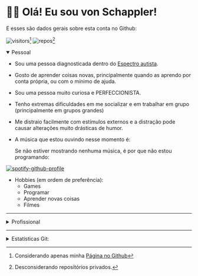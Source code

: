 <link href="https://cdn.jsdelivr.net/npm/bootstrap@5.3.0/dist/css/bootstrap.min.css" rel="stylesheet" integrity="sha384-9ndCyUaIbzAi2FUVXJi0CjmCapSmO7SnpJef0486qhLnuZ2cdeRhO02iuK6FUUVM" crossorigin="anonymous">
<link href='https://cdn.jsdelivr.net/npm/bootstrap-icons@1.10.0/font/bootstrap-icons.css' rel='stylesheet'>

<body data-bs-theme="dark">
<div class="container">
<h1>🙋‍♂️ Olá! Eu sou von Schappler!</h1>

E esses são dados gerais sobre esta conta no Github:

![visitors](https://badges.pufler.dev/visits/code-with-von/code-with-von.github.io?style=for-the-badge&color=f1f6f9&labelColor=212a3e&label=Visitantes)[^1]
![repos](https://badges.pufler.dev/repos/code-with-von?style=for-the-badge&color=f1f6f9&labelColor=212a3e&label=Repositorios)[^2]

<details open>
<summary><span class="h2">Pessoal</span></summary>

- Sou uma pessoa diagnosticada dentro do [Espectro autista](https://pt.wikipedia.org/wiki/Transtornos_do_espectro_autista).
- Gosto de aprender coisas novas, principalmente quando as aprendo por conta própria, ou com o mínimo de ajuda.
- Sou uma pessoa muito curiosa e PERFECCIONISTA.
- Tenho extremas dificuldades em me socializar e em trabalhar em grupo (principalmente em grupos grandes)
- Me distraio facilmente com estímulos externos e a distração pode causar alterações muito drásticas de humor.
- A música que estou ouvindo nesse momento é:

  <span class='small'>Se não estiver mostrando nenhuma música, é por que não estou programando:</span>

<div class='container justify-content-center'>

[![spotify-github-profile](https://spotify-github-profile.vercel.app/api/view?uid=12150179423&cover_image=true&theme=novatorem&show_offline=true&background_color=212a3e&interchange=true&bar_color_cover=false&bar_color=f1f6f9)](https://spotify-github-profile.vercel.app/api/view?uid=12150179423&redirect=true)

</div>

- Hobbies (em ordem de preferência):
  - Games
  - Programar
  - Aprender novas coisas
  - Filmes
  </details>

---

<details>
<summary><span class="h2">Profissional</span></summary>

- Possuo formação de nível superior em Física
- Trabalhei por anos como professor em instituições educacionais
- Trabalhei por anos com Processamento de dados Aerogeofísicos
- Atualmente trabalho por conta própria, em pequenos projetos:
  - Desenvolvendo scripts em Python para uso com o chatbot da Streamlabs
  - Desenvolvendo pequenos projetos gráficos para empresas locais (arte para material impresso)
  - Fazendo livestreams na plataforma Twitch
  - Produzindo conteúdo para a plataforma YouTube

Para saber um pouco mais sobre o profissional von Schappler, visite:

<div align=center>

[<span class='bi bi-linkedin text-white'> LinkedIn</span>](https://www.linkedin.com/in/manoelviturino) | [<span class='bi bi-twitch text-white'> Twitch</span>](https://twitch.tv/von_schappler)

</div>
</details>

---

<details>
<summary><span class='h2'>Estatísticas Git:</span></summary>

<h4>1. Atividade geral:</h4>

<div align=center>

<div class='col-6'>

![stats](https://github-readme-stats.vercel.app/api?username=code-with-von&show_icons=true&bg_color=90,9ba4b5,f1f6f9&icon_color=212a3e&text_color=3d7cb6&locale=pt-BR&hide_title=true&hide_border=true&theme=ambient-gradient&ring_color=212a3e)
</div>

<div class='col-6'>

![streak-stats](https://streak-stats.demolab.com?user=code-with-von&theme=ambient-gradient&hide_border=true&locale=pt_BR&mode=weekly&background=90%2C9ba4b5%2Cf1f6f9&stroke=212a3e&ring=212a3e&fire=212a3e&currStreakNum=212a3e&sideNums=3d7cb6&currStreakLabel=212a3e&sideLabels=3d7cb6&dates=212a3e&excludeDaysLabel=212a3e)
</div>

<div class='col-6'>

![isocalendar](metrics/isocalendar.svg)
</div>
</div>

<h4>2. Consquistas:</h4>

<div align=center>

<div class='col-6'>

![achievements](metrics/achievements.svg)
</div>
</div>

</details>
</details>
</div>
</body>

<!--











<div align=center>


![Updated Badge](https://badges.pufler.dev/updated/code-with-von/code-with-von?style=for-the-badge&color=f1f6f9&labelColor=212a3e)
![Created Badge](https://badges.pufler.dev/created/pujux/badge-it?style=for-the-badge&color=f1f6f9&labelColor=212a3e)
![Commits Badge](https://badges.pufler.dev/commits/monthly/code-with-von?style=for-the-badge&color=f1f6f9&labelColor=212a3e)
![Years Badge](https://badges.pufler.dev/years/code-with-von?style=for-the-badge&color=f1f6f9&labelColor=212a3e)

</div>

</details>


![stars-repo](https://badges.pufler.dev/last-stars/code-with-von?count=5&padding=15&perRow=5)

<div class="card bg-dark w-20">
  <div class="card-body ">


  </div>
</div>
</div>

## Visão Geral:



## Atividade Recente:

<div align=center>

</div>



## Contributors:

## Os top 5:

![stars-repo](https://badges.pufler.dev/last-stars/code-with-von?count=5&padding=15&perRow=5?style=dark)

## Estou trabalhando ao som de:





![langs](https://github-readme-stats.vercel.app/api/top-langs/?username=code-with-von&size_weight=0.5&count_weight=0.5&bg_color=212a3e&icon_color=e2dbd7&title_color=3d7cb6&theme=transparent&text_color=f1f6f8&locale=pt-BR)

<<<<<<< HEAD
![repo-1](https://github-readme-stats.vercel.app/api/pin/?username=code-with-von&repo=code-with-von&bg_color=212a3e&icon_color=e2dbd7&title_color=3d7cb6&theme=transparent&text_color=f1f6f8&locale=pt-BR)

=======
![repo-1](https://github-readme-stats.vercel.app/api/pin/?username=code-with-von&repo=code-with-von&bg_color=212a3e&icon_color=e2dbd7&title_color=3d7cb6&theme=transparent&text_color=f1f6f8&locale=pt-BR)

> > > > > > > 7067415002a88c315a30991768189781c87a30f6 -->

[^1]: Considerando apenas minha [Página no Github](https://code-with-von.github.io)
[^2]: Desconsiderando repositórios privados.

